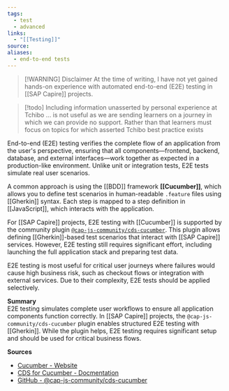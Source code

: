 ```yaml
---
tags:
  - test
  - advanced
links:
  - "[[Testing]]"
source:
aliases:
  - end-to-end tests
---
```

> [!WARNING] Disclaimer
> At the time of writing, I have not yet gained hands-on experience with automated end-to-end (E2E) testing in [[SAP Capire]] projects.

> [!todo] Including information unasserted by personal experience at Tchibo 
> ... is not useful as we are sending learners on a journey in which we can provide no support. Rather than that learners must focus on topics for which asserted Tchibo best practice exists

End-to-end (E2E) testing verifies the complete flow of an application from the user's perspective, ensuring that all components—frontend, backend, database, and external interfaces—work together as expected in a production-like environment. Unlike unit or integration tests, E2E tests simulate real user scenarios.

A common approach is using the [[BDD]] framework **[[Cucumber]]**, which allows you to define test scenarios in human-readable `.feature` files using [[Gherkin]] syntax. Each step is mapped to a step definition in [[JavaScript]], which interacts with the application.

For [[SAP Capire]] projects, E2E testing with [[Cucumber]] is supported by the community plugin [`@cap-js-community/cds-cucumber`](https://www.npmjs.com/package/@cap-js-community/cds-cucumber). This plugin allows defining [[Gherkin]]-based test scenarios that interact with [[SAP Capire]] services. However, E2E testing still requires significant effort, including launching the full application stack and preparing test data.

E2E testing is most useful for critical user journeys where failures would cause high business risk, such as checkout flows or integration with external services. Due to their complexity, E2E tests should be applied selectively.

**Summary**  
E2E testing simulates complete user workflows to ensure all application components function correctly. In [[SAP Capire]] projects, the `@cap-js-community/cds-cucumber` plugin enables structured E2E testing with [[Gherkin]]. While the plugin helps, E2E testing requires significant setup and should be used for critical business flows.

**Sources**
- [Cucumber - Website](https://cucumber.io/)
- [CDS for Cucumber - Docmentation](https://cap-js-community.github.io/cds-cucumber/)
- [GitHub - @cap-js-community/cds-cucumber](https://github.com/cap-js-community/cds-cucumber)